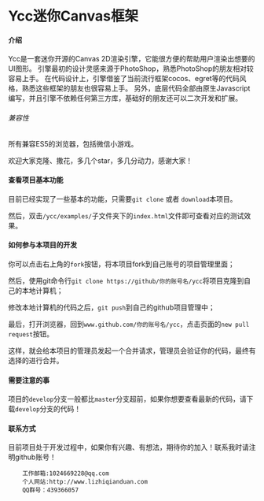 Ycc迷你Canvas框架
=========================
#### 介绍

Ycc是一套迷你开源的Canvas 2D渲染引擎，它能很方便的帮助用户渲染出想要的UI图形。
引擎最初的设计灵感来源于PhotoShop，熟悉PhotoShop的朋友相对较容易上手。
在代码设计上，引擎借鉴了当前流行框架cocos、egret等的代码风格，熟悉这些框架的朋友也很容易上手。
另外，底层代码全部由原生Javascript编写，并且引擎不依赖任何第三方库，基础好的朋友还可以二次开发和扩展。

###### 兼容性

所有兼容ES5的浏览器，包括微信小游戏。

欢迎大家克隆、撒花，多几个star，多几分动力，感谢大家！

#### 查看项目基本功能

目前已经实现了一些基本的功能，只需要`git clone` 或者 `download`本项目。

然后，双击`/ycc/examples/`子文件夹下的`index.html`文件即可查看对应的测试效果。

#### 如何参与本项目的开发

你可以点击右上角的`fork`按钮，将本项目fork到自己账号的项目管理里面；

然后，使用git命令行`git clone https://github/你的账号名/ycc`将项目克隆到自己的本地计算机；

修改本地计算机的代码之后，`git push`到自己的github项目管理中；

最后，打开浏览器，回到`www.github.com/你的账号名/ycc`，点击页面的`new pull request`按钮。

这样，就会给本项目的管理员发起一个合并请求，管理员会验证你的代码，最终有选择的进行合并。

#### 需要注意的事

项目的`develop`分支一般都比`master`分支超前，如果你想要查看最新的代码，请下载`develop`分支的代码！

#### 联系方式
目前项目处于开发过程中，如果你有兴趣、有想法，期待你的加入！联系我时请注明github账号！

        工作邮箱:1024669228@qq.com
        个人网站:http://www.lizhiqianduan.com
        QQ群号：439366057